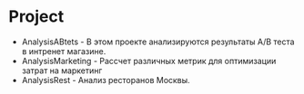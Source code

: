 # Project
- AnalysisABtets - В этом проекте анализируются результаты A/B теста в интренет магазине. 
- AnalysisMarketing - Рассчет различных метрик для оптимизации затрат на маркетинг 
- AnalysisRest - Анализ ресторанов Москвы. 
